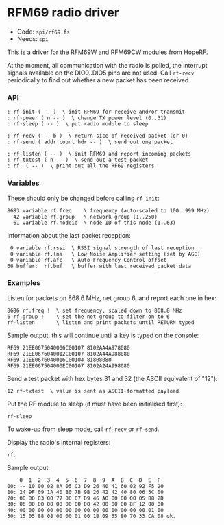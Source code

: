 # RFM69 radio driver

[code]: spi/rf69.fs (spi)
* Code: `spi/rf69.fs`
* Needs: `spi`

This is a driver for the RFM69W and RFM69CW modules from HopeRF.

At the moment, all communication with the radio is polled, the interrupt signals
available on the DIO0..DIO5 pins are not used. Call `rf-recv` periodically to
find out whether a new packet has been received.

### API

[defs]: <> (rf-init rf-power rf-sleep)
```
: rf-init ( -- )  \ init RFM69 for receive and/or transmit
: rf-power ( n -- )  \ change TX power level (0..31)
: rf-sleep ( -- )  \ put radio module to sleep
```

[defs]: <> (rf-recv rf-send)
```
: rf-recv ( -- b )  \ return sice of received packet (or 0)
: rf-send ( addr count hdr -- )  \ send out one packet
```

[defs]: <> (rf-listen rf-txtest rf.)
```
: rf-listen ( -- )  \ init RFM69 and report incoming packets
: rf-txtest ( n -- )  \ send out a test packet
: rf. ( -- )  \ print out all the RF69 registers
```

### Variables

These should only be changed before calling `rf-init`:

[defs]: <> (rf.freq rf.group rf.nodeid)
```
8683 variable rf.freq    \ frequency (auto-scaled to 100..999 MHz)
  42 variable rf.group   \ network group (1..250)
  61 variable rf.nodeid  \ node ID of this node (1..63)
```

Information about the last packet reception:

[defs]: <> (rf.rssi rf.lna rf.afc rf.buf)
```
 0 variable rf.rssi  \ RSSI signal strength of last reception
 0 variable rf.lna   \ Low Noise Amplifier setting (set by AGC)
 0 variable rf.afc   \ Auto Frequency Control offset
66 buffer:  rf.buf   \ buffer with last received packet data
```

### Examples

Listen for packets on 868.6 MHz, net group 6, and report each one in hex:

    8686 rf.freq !  \ set frequency, scaled down to 868.8 MHz
    6 rf.group !    \ set the net group to filter on to 6
    rf-listen       \ listen and print packets until RETURN typed

Sample output, this will continue until a key is typed on the console:

    RF69 21EE0675040006C00107 8102AA4A978080
    RF69 21EE0676040012C00107 8102A44A988080
    RF69 21EE0676040016C00104 81808080
    RF69 21EE067504000EC00107 8102A24A998080

Send a test packet with hex bytes 31 and 32 (the ASCII equivalent of "12"):

    12 rf-txtest  \ value is sent as ASCII-formatted payload

Put the RF module to sleep (it must have been initialised first):

    rf-sleep

To wake-up from sleep mode, call `rf-recv` or `rf-send`.

Display the radio's internal registers:

    rf.

Sample output:

        0  1  2  3  4  5  6  7  8  9  A  B  C  D  E  F
    00: -- 10 00 02 8A 05 C3 D9 26 40 41 60 02 92 F5 20
    10: 24 9F 09 1A 40 B0 7B 9B 20 42 42 40 80 06 5C 00
    20: 00 00 03 00 77 00 07 D9 46 A0 00 00 00 05 88 2D
    30: 06 00 00 00 00 00 00 D0 42 00 00 00 8F 12 00 00
    40: 00 00 00 00 00 00 00 00 00 00 00 00 00 00 01 00
    50: 15 05 88 08 00 00 01 00 1B 09 55 80 70 33 CA 08 ok.
